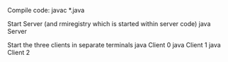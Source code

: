 Compile code:
	javac *.java

Start Server (and rmiregistry which is started within server code)
	java Server

Start the three clients in separate terminals
	java Client 0
	java Client 1
	java Client 2

